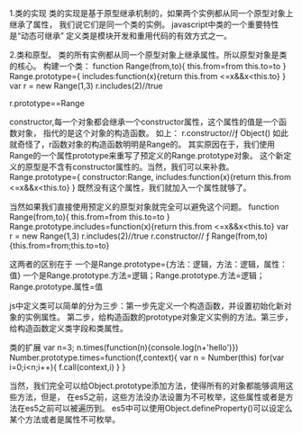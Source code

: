 1.类的实现
  类的实现是基于原型继承机制的，如果两个实例都从同一个原型对象上继承了属性，
  我们说它们是同一个类的实例。
  javascript中类的一个重要特性是“动态可继承”
  定义类是模块开发和重用代码的有效方式之一。

2.类和原型。
  类的所有实例都从同一个原型对象上继承属性。所以原型对象是类的核心。
  构建一个类：
  function Range(from,to){
    this.from=from
    this.to=to
  }
  Range.prototype={
    includes:function(x){return this.from <=x&&x<this.to}
  }
  var r = new Range(1,3)
  r.includes(2)//true

  r.prototype==Range

  constructor,每一个对象都会继承一个constructor属性，这个属性的值是一个函数对象，
  指代的是这个对象的构造函数。
  如上：
  r.constructor//ƒ Object()
  如此就奇怪了，r函数对象的构造函数明明是Range的。
  其实原因在于，我们使用Range的一个属性prototype来重写了预定义的Range.prototype对象。
  这个新定义的原型是不含有constructor属性的。当然，我们可以来补救。
  Range.prototype={
    constructor:Range,
    includes:function(x){return this.from <=x&&x<this.to}
  }
  既然没有这个属性，我们就加入一个属性就够了。

  当然如果我们直接使用预定义的原型对象就完全可以避免这个问题。
  function Range(from,to){
    this.from=from
    this.to=to
  }
  Range.prototype.includes=function(x){return this.from <=x&&x<this.to}
  var r = new Range(1,3)
  r.includes(2)//true
  r.constructor// ƒ Range(from,to){this.from=from;this.to=to}

  这两者的区别在于
  一个是Range.prototype={方法：逻辑，方法：逻辑，属性：值}
  一个是Range.prototype.方法=逻辑；Range.prototype.方法=逻辑；Range.prototype.属性=值


  js中定义类可以简单的分为三步：第一步先定义一个构造函数，并设置初始化新对象的实例属性。
  第二步，给构造函数的prototype对象定义实例的方法。第三步，给构造函数定义类字段和类属性。

  类的扩展
  var n=3;
  n.times(function(n){console.log(n+'hello')})
  Number.prototype.times=function(f,context){
    var n = Number(this)
    for(var i=0;i<n;i++){
      f.call(context,i)
    }
  }

  当然，我们完全可以给Object.prototype添加方法，使得所有的对象都能够调用这些方法，但是，
  在es5之前，这些方法没办法设置为不可枚举，这些属性或者是方法在es5之前可以被遍历到。
  es5中可以使用Object.defineProperty()可以设定么某个方法或者是属性不可枚举。
